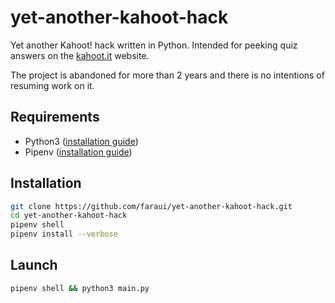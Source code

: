 # yet-another-kahoot-hack
Yet another Kahoot! hack written in Python. Intended for peeking quiz answers on the [kahoot.it](https://kahoot.it) website.

The project is abandoned for more than 2 years and there is no intentions of resuming work on it.

## Requirements
- Python3 ([installation guide](https://wiki.python.org/moin/BeginnersGuide/Download))
- Pipenv ([installation guide](https://docs.pipenv.org/install/#installing-pipenv))

## Installation
```bash
git clone https://github.com/faraui/yet-another-kahoot-hack.git
cd yet-another-kahoot-hack
pipenv shell
pipenv install --verbose
```

## Launch
```bash
pipenv shell && python3 main.py
```
